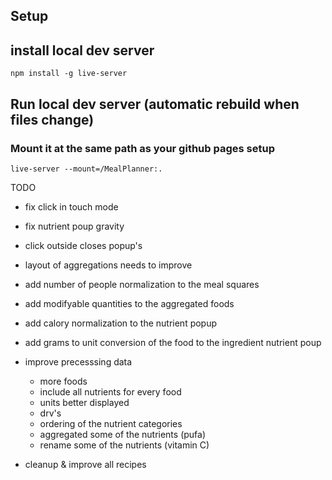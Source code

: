 
## Setup




## install local dev server

```
npm install -g live-server
```

## Run local dev server (automatic rebuild when files change)
### Mount it at the same path as your github pages setup
```
live-server --mount=/MealPlanner:.
```


TODO

- fix click in touch mode

- fix nutrient poup gravity
- click outside closes popup's
- layout of aggregations needs to improve
- add number of people normalization to the meal squares
- add modifyable quantities to the aggregated foods
- add calory normalization to the nutrient popup
- add grams to unit conversion of the food to the ingredient nutrient poup

- improve precesssing data
    - more foods
    - include all nutrients for every food
    - units better displayed 
    - drv's 
    - ordering of the nutrient categories
    - aggregated some of the nutrients (pufa)
    - rename some of the nutrients (vitamin C)


- cleanup & improve all recipes